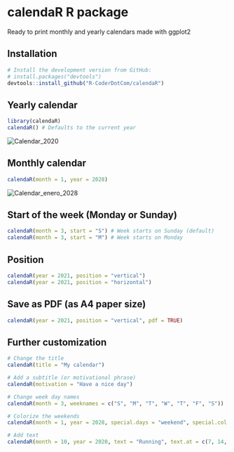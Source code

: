 # calendaR R package
Ready to print monthly and yearly calendars made with ggplot2


## Installation

``` r
# Install the development version from GitHub:
# install.packages("devtools")
devtools::install_github("R-CoderDotCom/calendaR")
```


## Yearly calendar

``` r
library(calendaR)
calendaR() # Defaults to the current year
```
![Calendar_2020](https://user-images.githubusercontent.com/67192157/90624537-67653580-e218-11ea-80f6-8d329dba4474.png)

## Monthly calendar

``` r
calendaR(month = 1, year = 2028)
```
![Calendar_enero_2028](https://user-images.githubusercontent.com/67192157/90624619-82d04080-e218-11ea-8570-a2c3b0ccab6d.png)

## Start of the week (Monday or Sunday)

``` r
calendaR(month = 3, start = "S") # Week starts on Sunday (default)
calendaR(month = 3, start = "M") # Week starts on Monday
```

## Position

``` r
calendaR(year = 2021, position = "vertical")
calendaR(year = 2021, position = "horizontal")
```

## Save as PDF (as A4 paper size)

``` r
calendaR(year = 2021, position = "vertical", pdf = TRUE)
```

## Further customization

``` r
# Change the title
calendaR(title = "My calendar")

# Add a subtitle (or motivational phrase)
calendaR(motivation = "Have a nice day")

# Change week day names
calendaR(month = 3, weeknames = c("S", "M", "T", "W", "T", "F", "S"))

# Colorize the weekends
calendaR(month = 1, year = 2028, special.days = "weekend", special.col = rgb(0, 0, 1, 0.15))

# Add text
calendaR(month = 10, year = 2020, text = "Running", text.at = c(7, 14, 25))
```
